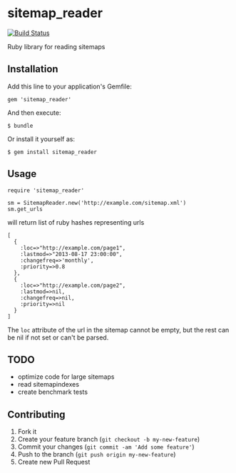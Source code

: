 # sitemap_reader

[![Build Status](https://travis-ci.org/itsudo/sitemap-reader.png)](https://travis-ci.org/itsudo/sitemap-reader)

Ruby library for reading sitemaps

## Installation

Add this line to your application's Gemfile:

    gem 'sitemap_reader'

And then execute:

    $ bundle

Or install it yourself as:

    $ gem install sitemap_reader

## Usage

    require 'sitemap_reader'

    sm = SitemapReader.new('http://example.com/sitemap.xml')
    sm.get_urls

will return list of ruby hashes representing urls

    [
      {
        :loc=>"http://example.com/page1",
        :lastmod=>"2013-08-17 23:00:00",
        :changefreq=>'monthly',
        :priority=>0.8
      },
      {
        :loc=>"http://example.com/page2",
        :lastmod=>nil,
        :changefreq=>nil,
        :priority=>nil
      }
    ]

The `loc` attribute of the url in the sitemap cannot be empty, but the rest can be nil if not set or can't be parsed.

## TODO
  
  * optimize code for large sitemaps
  * read sitemapindexes
  * create benchmark tests

## Contributing

1. Fork it
2. Create your feature branch (`git checkout -b my-new-feature`)
3. Commit your changes (`git commit -am 'Add some feature'`)
4. Push to the branch (`git push origin my-new-feature`)
5. Create new Pull Request
